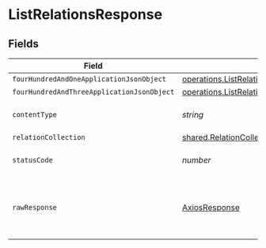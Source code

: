 # ListRelationsResponse


## Fields

| Field                                                                                                                 | Type                                                                                                                  | Required                                                                                                              | Description                                                                                                           |
| --------------------------------------------------------------------------------------------------------------------- | --------------------------------------------------------------------------------------------------------------------- | --------------------------------------------------------------------------------------------------------------------- | --------------------------------------------------------------------------------------------------------------------- |
| `fourHundredAndOneApplicationJsonObject`                                                                              | [operations.ListRelationsResponseBody](../../../sdk/models/operations/listrelationsresponsebody.md)                   | :heavy_minus_sign:                                                                                                    | Unauthenticated                                                                                                       |
| `fourHundredAndThreeApplicationJsonObject`                                                                            | [operations.ListRelationsRelationsResponseBody](../../../sdk/models/operations/listrelationsrelationsresponsebody.md) | :heavy_minus_sign:                                                                                                    | Forbidden                                                                                                             |
| `contentType`                                                                                                         | *string*                                                                                                              | :heavy_check_mark:                                                                                                    | HTTP response content type for this operation                                                                         |
| `relationCollection`                                                                                                  | [shared.RelationCollection](../../../sdk/models/shared/relationcollection.md)                                         | :heavy_minus_sign:                                                                                                    | OK                                                                                                                    |
| `statusCode`                                                                                                          | *number*                                                                                                              | :heavy_check_mark:                                                                                                    | HTTP response status code for this operation                                                                          |
| `rawResponse`                                                                                                         | [AxiosResponse](https://axios-http.com/docs/res_schema)                                                               | :heavy_check_mark:                                                                                                    | Raw HTTP response; suitable for custom response parsing                                                               |